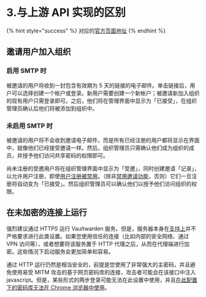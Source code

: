 # 3.与上游 API 实现的区别

{% hint style="success" %}
对应的[官方页面地址](https://github.com/dani-garcia/vaultwarden/wiki/Differences-from-the-upstream-API-implementation)
{% endhint %}

## 邀请用户加入组织 <a href="#inviting-users-into-organization" id="inviting-users-into-organization"></a>

### 启用 S​​MTP 时 <a href="#with-smtp-enabled" id="with-smtp-enabled"></a>

被邀请的用户将收到一封包含有效期为 5 天的链接的电子邮件。单击链接后，用户可以选择创建一个帐户或登录。新​​用户需要创建一个新帐户；被邀请新加入组织的现有用户只需登录即可。之后，他们将在管理界面中显示为「已接受」，在组织管理员确认后他们将被添加到组织中。

### 未启用 SMTP 时 <a href="#without-smtp-enabled" id="without-smtp-enabled"></a>

被邀请的用户将不会收到邀请电子邮件，而是所有已经注册的用户都将显示在界面中，就像他们已经接受邀请一样。然后，组织管理员只需确认他们成为组织的成员，并授予他们访问共享密码的权限即可。

尚未注册的受邀用户将在组织管理界面中显示为「受邀」，同时创建邀请「记录」，以允许用户注册，即使[用户注册被禁用](../configuration/disable-registration-of-new-users.md)。（除非[禁用邀请功能](../configuration/disable-invitations.md)，否则）它们一旦注册将自动变为「已接受」。然后组织管理员可以确认他们以授予他们访问组织的权限。

## 在未加密的连接上运行 <a href="#running-on-unencrypted-connection" id="running-on-unencrypted-connection"></a>

强烈建议通过 HTTPS 运行 Vaultwarden 服务。但是，服务器本身在[支持上](../deployment/https/enabling-https.md)并不严格要求进行此类设置。如果您使用信任的连接（比如内部的安全网络、通过 VPN 访问等），或者想要将该服务置于 HTTP 代理之后，从而在代理端进行加密。这些情况下启动服务会更加简单和容易。

通过 HTTP 运行仍然是相当安全的，前提是您使用了非常强大的主密码，并且避免使用易受 MITM 攻击的基于网页密码库的连接，攻击者可能会在该接口中注入 javascript。但是，某些形式的两步登录可能无法在此设置中使用，并且[在此配置下的密码库无法在 Chrome 浏览器中使用](https://github.com/bitwarden/web/issues/254)。
